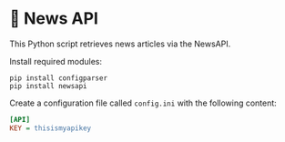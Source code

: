 # 📰 News API

This Python script retrieves news articles via the NewsAPI.

Install required modules:
```
pip install configparser
pip install newsapi
```

Create a configuration file called `config.ini` with the following content:
```ini
[API]
KEY = thisismyapikey
```
